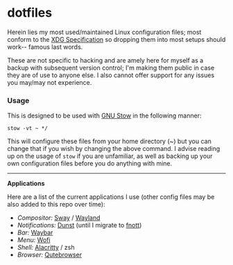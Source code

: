 # dotfiles

Herein lies my most used/maintained Linux configuration files; most conform to the [XDG Specification](https://wiki.archlinux.org/title/XDG_Base_Directory) so dropping them into most setups should work-- famous last words.

These are not specific to hacking and are amely here for myself as a backup with subsequent version control; I'm making them public in case they are of use to anyone else. I also cannot offer support for any issues you may/may not experience.

### Usage

This is designed to be used with [GNU Stow](https://www.gnu.org/software/stow/) in the following manner:

`stow -vt ~ */`

This will configure these files from your home directory (~) but you can change that if you wish by changing the above command. I advise reading up on the usage of `stow` if you are unfamiliar, as well as backing up your own configuration files before you do anything with mine.

***

**Applications**

Here are a list of the current applications I use (other config files may be also added to this repo over time):

- *Compositor:* [Sway](https://github.com/swaywm/sway) / [Wayland](https://github.com/wayland-project/wayland)
- *Notifications:* [Dunst](https://github.com/dunst-project/dunst) (until I migrate to [fnott](https://gitlab.com/dnkl/fnott))
- *Bar:* [Waybar](https://github.com/Alexays/Waybar)
- *Menu:* [Wofi](https://hg.sr.ht/~scoopta/wofi)
- *Shell:* [Alacritty](https://github.com/alacritty/alacritty) / zsh
- *Browser:* [Qutebrowser](https://github.com/qutebrowser/qutebrowser)
